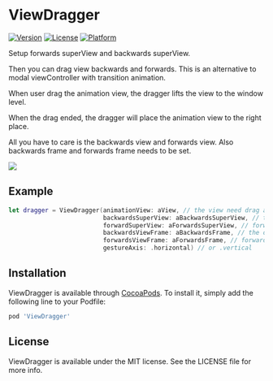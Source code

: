 # ViewDragger

[![Version](https://img.shields.io/cocoapods/v/ViewDragger.svg?style=flat)](https://cocoapods.org/pods/ViewDragger)
[![License](https://img.shields.io/cocoapods/l/ViewDragger.svg?style=flat)](https://cocoapods.org/pods/ViewDragger)
[![Platform](https://img.shields.io/cocoapods/p/ViewDragger.svg?style=flat)](https://cocoapods.org/pods/ViewDragger)

Setup forwards superView and backwards superView.

Then you can drag view backwards and forwards. This is an alternative to modal viewController with transition animation.

When user drag the animation view, the dragger lifts the view to the window level.

When the drag ended, the dragger will place the animation view to the right place.

All you have to care is the backwards view and forwards view. Also backwards frame and forwards frame needs to be set.

<img src="example.webp">

## Example

```swift
let dragger = ViewDragger(animationView: aView, // the view need drag animation
                          backwardsSuperView: aBackwardsSuperView, // the original superview
                          forwardSuperView: aForwardsSuperView, // forwards animation superview
                          backwardsViewFrame: aBackwardsFrame, // the orginal frame
                          forwardsViewFrame: aForwardsFrame, // forwards animation end frame
                          gestureAxis: .horizontal) // or .vertical
```

## Installation

ViewDragger is available through [CocoaPods](https://cocoapods.org). To install
it, simply add the following line to your Podfile:

```ruby
pod 'ViewDragger'
```

## License

ViewDragger is available under the MIT license. See the LICENSE file for more info.
